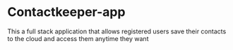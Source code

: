 # Contactkeeper-app
This a full stack application that allows registered users save their contacts to the cloud and access them anytime they want
